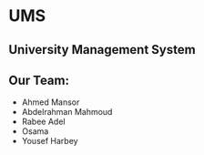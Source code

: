 # UMS
## University Management System

## Our Team:
- Ahmed Mansor
- Abdelrahman Mahmoud
- Rabee Adel
- Osama
- Yousef Harbey

